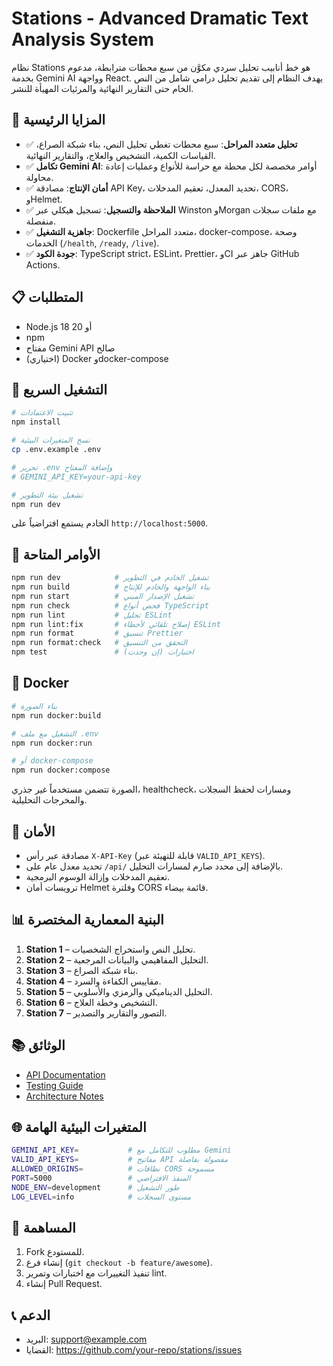 # Stations - Advanced Dramatic Text Analysis System

نظام Stations هو خط أنابيب تحليل سردي مكوَّن من سبع محطات مترابطة، مدعوم بخدمة Gemini AI وواجهة React. يهدف النظام إلى تقديم تحليل درامي شامل من النص الخام حتى التقارير النهائية والمرئيات المهيأة للنشر.

## 🌟 المزايا الرئيسية
- ✅ **تحليل متعدد المراحل**: سبع محطات تغطي تحليل النص، بناء شبكة الصراع، القياسات الكمية، التشخيص والعلاج، والتقارير النهائية.
- ✅ **تكامل Gemini AI**: أوامر مخصصة لكل محطة مع حراسة للأنواع وعمليات إعادة محاولة.
- ✅ **أمان الإنتاج**: مصادقة API Key، تحديد المعدل، تعقيم المدخلات، CORS، وHelmet.
- ✅ **الملاحظة والتسجيل**: تسجيل هيكلي عبر Winston وMorgan مع ملفات سجلات منفصلة.
- ✅ **جاهزية التشغيل**: Dockerfile متعدد المراحل، docker-compose، وصحة الخدمات (`/health`, `/ready`, `/live`).
- ✅ **جودة الكود**: TypeScript strict، ESLint، Prettier، وCI جاهز عبر GitHub Actions.

## 📋 المتطلبات
- Node.js 18 أو 20
- npm
- مفتاح Gemini API صالح
- (اختياري) Docker وdocker-compose

## 🚀 التشغيل السريع
```bash
# تثبيت الاعتمادات
npm install

# نسخ المتغيرات البيئية
cp .env.example .env

# تحرير .env وإضافة المفتاح
# GEMINI_API_KEY=your-api-key

# تشغيل بيئة التطوير
npm run dev
```
الخادم يستمع افتراضياً على `http://localhost:5000`.

## 🧪 الأوامر المتاحة
```bash
npm run dev            # تشغيل الخادم في التطوير
npm run build          # بناء الواجهة والخادم للإنتاج
npm run start          # تشغيل الإصدار المبني
npm run check          # فحص أنواع TypeScript
npm run lint           # تحليل ESLint
npm run lint:fix       # إصلاح تلقائي لأخطاء ESLint
npm run format         # تنسيق Prettier
npm run format:check   # التحقق من التنسيق
npm test               # اختبارات (إن وجدت)
```

## 🐳 Docker
```bash
# بناء الصورة
npm run docker:build

# التشغيل مع ملف .env
npm run docker:run

# أو docker-compose
npm run docker:compose
```
الصورة تتضمن مستخدماً غير جذري، healthcheck، ومسارات لحفظ السجلات والمخرجات التحليلية.

## 🔐 الأمان
- مصادقة عبر رأس `X-API-Key` (قابلة للتهيئة عبر `VALID_API_KEYS`).
- تحديد معدل عام على `/api/` بالإضافة إلى محدد صارم لمسارات التحليل.
- تعقيم المدخلات وإزالة الوسوم البرمجية.
- ترويسات أمان Helmet وفلترة CORS قائمة بيضاء.

## 📊 البنية المعمارية المختصرة
1. **Station 1** – تحليل النص واستخراج الشخصيات.
2. **Station 2** – التحليل المفاهيمي والبيانات المرجعية.
3. **Station 3** – بناء شبكة الصراع.
4. **Station 4** – مقاييس الكفاءة والسرد.
5. **Station 5** – التحليل الديناميكي والرمزي والأسلوبي.
6. **Station 6** – التشخيص وخطة العلاج.
7. **Station 7** – التصور والتقارير والتصدير.

## 📚 الوثائق
- [API Documentation](./API_DOCUMENTATION.md)
- [Testing Guide](./TESTING_DIRECTIVE_STATIONS.md)
- [Architecture Notes](./design_guidelines.md)

## 🌐 المتغيرات البيئية الهامة
```bash
GEMINI_API_KEY=           # مطلوب للتكامل مع Gemini
VALID_API_KEYS=           # مفاتيح API مفصولة بفاصلة
ALLOWED_ORIGINS=          # نطاقات CORS مسموحة
PORT=5000                 # المنفذ الافتراضي
NODE_ENV=development      # طور التشغيل
LOG_LEVEL=info            # مستوى السجلات
```

## 🤝 المساهمة
1. Fork للمستودع.
2. إنشاء فرع (`git checkout -b feature/awesome`).
3. تنفيذ التغييرات مع اختبارات وتمرير lint.
4. إنشاء Pull Request.

## 📞 الدعم
- البريد: support@example.com
- القضايا: https://github.com/your-repo/stations/issues
